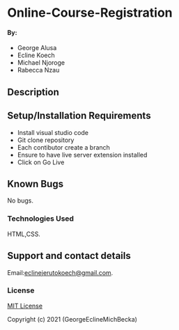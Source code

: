 # Online-Course-Registration

#### By:
* George Alusa
* Ecline Koech
* Michael Njoroge
* Rabecca Nzau


## Description



## Setup/Installation Requirements

* Install visual studio code
* Git clone repository
* Each contibutor create a branch
* Ensure to have live server extension installed
* Click on Go Live

## Known Bugs

No bugs.

### Technologies Used 


HTML,CSS.

## Support and contact details


Email:eclinejerutokoech@gmail.com.

### License

[MIT License](./LICENSE)

Copyright (c) 2021 (GeorgeEclineMichBecka)
